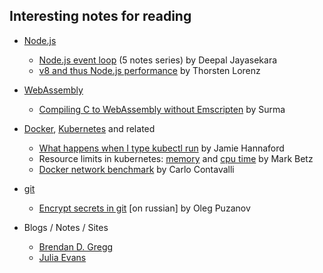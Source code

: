 ## Interesting notes for reading

  - [Node.js](https://nodejs.org/)

    - [Node.js event loop](https://blog.insiderattack.net/event-loop-and-the-big-picture-nodejs-event-loop-part-1-1cb67a182810) (5 notes series) by Deepal Jayasekara
    - [v8 and thus Node.js performance](https://github.com/thlorenz/v8-perf) by Thorsten Lorenz

  - [WebAssembly](https://webassembly.org/)

    - [Compiling C to WebAssembly without Emscripten](https://dassur.ma/things/c-to-webassembly/) by Surma

  - [Docker](https://www.docker.com/), [Kubernetes](https://kubernetes.io/) and related

    - [What happens when I type kubectl run](https://github.com/jamiehannaford/what-happens-when-k8s) by Jamie Hannaford
    - Resource limits in kubernetes: [memory](https://medium.com/@betz.mark/understanding-resource-limits-in-kubernetes-memory-6b41e9a955f9?source=---------6------------------) and [cpu time](https://medium.com/@betz.mark/understanding-resource-limits-in-kubernetes-cpu-time-9eff74d3161b?source=---------5------------------) by Mark Betz
    - [Docker network benchmark](http://rabexc.org/posts/docker-networking) by Carlo Contavalli

  - [git](https://git-scm.com/)

    - [Encrypt secrets in git](https://blog.maddevs.io/secrets-513d41eaaf43) [on russian] by Oleg Puzanov

  - Blogs / Notes / Sites

    - [Brendan D. Gregg](http://www.brendangregg.com/)
    - [Julia Evans](https://jvns.ca/)
